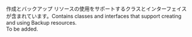 <Namespace Name="Microsoft.Azure.Management.RecoveryServices.Backup">
  <Docs>
    <summary><span data-ttu-id="87312-101">作成とバックアップ リソースの使用をサポートするクラスとインターフェイスが含まれています。</span><span class="sxs-lookup"><span data-stu-id="87312-101">Contains classes and interfaces that support creating and using Backup resources.</span></span></summary> 
    <remarks>To be added.</remarks>
  </Docs>
</Namespace>
